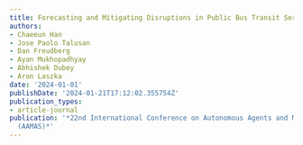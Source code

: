 ```yaml
---
title: Forecasting and Mitigating Disruptions in Public Bus Transit Services
authors:
- Chaeeun Han
- Jose Paolo Talusan
- Dan Freudberg
- Ayan Mukhopadhyay
- Abhishek Dubey
- Aron Laszka
date: '2024-01-01'
publishDate: '2024-01-21T17:12:02.355754Z'
publication_types:
- article-journal
publication: '*22nd International Conference on Autonomous Agents and Multiagent Systems
  (AAMAS)*'
---
```

